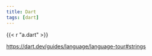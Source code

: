 ```yaml
---
title: Dart
tags: [dart]
---
```


{{< r "a.dart" >}}

<https://dart.dev/guides/language/language-tour#strings>
